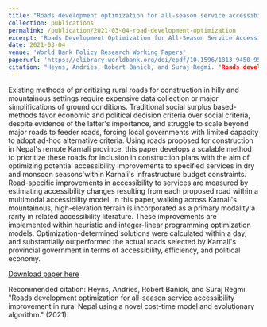 ```yaml
---
title: "Roads development optimization for all-season service accessibility improvement in rural Nepal using a novel cost-time model and evolutionary algorithm"
collection: publications
permalink: /publication/2021-03-04-road-development-optimization
excerpt: 'Roads Development Optimization for All-Season Service Accessibility Improvement in Rural Nepal using a Novel Cost-Time Model and Evolutionary Algorithm'
date: 2021-03-04
venue: 'World Bank Policy Research Working Papers'
paperurl: 'https://elibrary.worldbank.org/doi/epdf/10.1596/1813-9450-9526'
citation: "Heyns, Andries, Robert Banick, and Suraj Regmi. "Roads development optimization for all-season service accessibility improvement in rural Nepal using a novel cost-time model and evolutionary algorithm." (2021)."
---
```

Existing methods of prioritizing rural roads for construction in hilly and mountainous settings require expensive data collection or major simplifications of ground conditions. Traditional social surplus based-methods favor economic and political decision criteria over social criteria, despite evidence of the latter's importance, and struggle to scale beyond major roads to feeder roads, forcing local governments with limited capacity to adopt ad-hoc alternative criteria. Using roads proposed for construction in Nepal's remote Karnali province, this paper develops a scalable method to prioritize these roads for inclusion in construction plans with the aim of optimizing potential accessibility improvements to specified services in dry and monsoon seasons'within Karnali's infrastructure budget constraints. Road-specific improvements in accessibility to services are measured by estimating accessibility changes resulting from each proposed road within a multimodal accessibility model. In this paper, walking across Karnali's mountainous, high-elevation terrain is incorporated as a primary modality'a rarity in related accessibility literature. These improvements are implemented within heuristic and integer-linear programming optimization models. Optimization-determined solutions were calculated within a day, and substantially outperformed the actual roads selected by Karnali's provincial government in terms of accessibility, efficiency, and political economy.

[Download paper here](https://elibrary.worldbank.org/doi/epdf/10.1596/1813-9450-9526)

Recommended citation: Heyns, Andries, Robert Banick, and Suraj Regmi. "Roads development optimization for all-season service accessibility improvement in rural Nepal using a novel cost-time model and evolutionary algorithm." (2021).